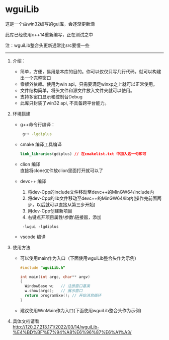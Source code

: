 # wguiLib
这是一个由win32编写的gui库，会逐渐更新滴

此库已经使用c++14重新编写，正在测试之中 

注：wguiLib整合头更新通常比src要慢一些

***********
1. 介绍：
   * 简单，方便，易用是本库的目的。你可以仅仅只写几行代码，就可以构建出一个完整窗口
   * 零额外依赖。使用为win api，只需要满足winxp之上就可以正常使用。
   * 文件结构简单，将头文件和源文件放入文件夹就可以使用。
   * 支持多窗口显示和控制台Debug
   * 此库只封装了win32 api, 不具备跨平台能力。  

2. 环境搭建  
    * g++命令行编译：
      ```bash
       g++ -lgdiplus 
      ```
    * cmake 编译工具编译
      ```cmake
      link_libraries(gdiplus) // 在cmakelist.txt 中加入这一句即可
      ```
    * clion 编译  
      直接将clone文件放clion里面打开就可以了  
   
    * devc++ 编译
       1. 将dev-Cpp的include文件移动至devc++的MinGW64/include内
       2. 将dev-Cpp的lib文件移动至devc++的MinGW64/lib内(操作完前面两步，以后就可以直接从第三步开始)
       3. 用dev-Cpp创建新项目
       4. 右键点开项目属性\参数\链接器，添加
      ```g++
       -lwgui -lgdiplus
      ```
    * vscode 编译  
   
      
   
3. 使用方法 
    * 可以使用main作为入口（下面使用wguiLib整合头作为示例）  
         ```c++
         #include "wguiLib.h"
   
      int main(int argc, char** argv)
      {
           WindowBase w;   // 注册窗口基类
           w.show(argc);   // 展示窗口
           return programExe(); // 开始消息循环
      }
       ```
   * 建议使用WinMain作为入口(下面使用wguiLib整合头作为示例)
4. 具体文档请看   
   http://120.27.213.171/2022/03/14/wguiLib-%E4%BD%BF%E7%94%A8%E6%96%87%E6%A1%A3/